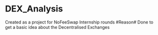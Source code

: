 # DEX_Analysis
Created as a project for NoFeeSwap Internship rounds
#Reason#
Done to get a basic idea about the Decentralised Exchanges
